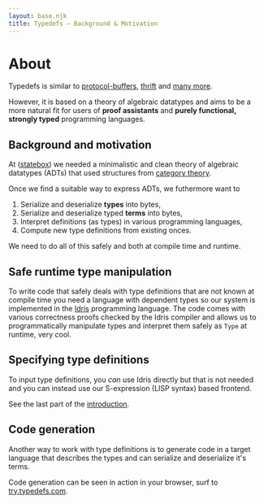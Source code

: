 ```yaml
---
layout: base.njk
title: Typedefs — Background & Motivation
---
```


# About

Typedefs is similar to [protocol-buffers](https://developers.google.com/protocol-buffers/), [thrift](https://thrift.apache.org/) and [many more](/related).

However, it is based on a theory of algebraic datatypes and aims to be a more natural fit for users of **proof assistants** and **purely functional, strongly typed** programming languages.

## Background and motivation

At ([statebox](https://statebox.org)) we needed a minimalistic and clean theory of algebraic datatypes (ADTs) that used structures from [category theory](https://www.math3ma.com/blog/what-is-category-theory-anyway).

Once we find a suitable way to express ADTs, we futhermore want to

1. Serialize and deserialize **types** into bytes,
1. Serialize and deserialize typed **terms** into bytes,
1. Interpret definitions (as types) in various programming languages,
1. Compute new type definitions from existing onces.

We need to do all of this safely and both at compile time and runtime.

## Safe runtime type manipulation

To write code that safely deals with type definitions that are not known at compile time you need a language with dependent types so our system is implemented in the [Idris](https://www.idris-lang.org/) programming language. The code comes with various correctness proofs checked by the Idris compiler and allows us to programmatically manipulate types and interpret them safely as `Type` at runtime, very cool. 

## Specifying type definitions

To input type definitions, you *can* use Idris directly but that is not needed and you can instead use our S-expression (LISP syntax) based frontend.

See the last part of the [introduction](/introduction).

## Code generation

Another way to work with type definitions is to generate code in a target language that describes the types and can serialize and deserialize it's terms.

Code generation can be seen in action in your browser, surf to [try.typedefs.com](https://try.typedefs.com).

